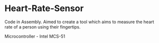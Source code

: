 # Heart-Rate-Sensor

Code in Assembly.
Aimed to create a tool which aims to measure the heart rate of a person using their fingertips.

Microcontroller - Intel MCS-51

